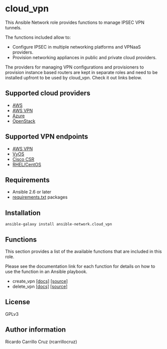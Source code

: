 cloud_vpn 
=========

This Ansible Network role provides functions to manage IPSEC VPN tunnels.

The functions included allow to:
* Configure IPSEC in multiple networking platforms and VPNaaS providers.
* Provision networking appliances in public and private
  cloud providers.

The providers for managing VPN configurations and provisioners to provision
instance based routers are kept in separate roles and need to be installed
upfront to be used by cloud_vpn. Check it out links below.

## Supported cloud providers

* [AWS](https://github.com/ansible-network/cloud_vpn_aws_provisioner)
* [AWS VPN](https://github.com/ansible-network/cloud_vpn_aws_vpn_provisioner)
* [Azure](https://github.com/ansible-network/cloud_vpn_azure_provisioner)
* [OpenStack](https://github.com/ansible-network/cloud_vpn_openstack_provisioner)

## Supported VPN endpoints

* [AWS VPN](https://github.com/ansible-network/cloud_vpn_aws_vpn_provider)
* [VyOS](https://github.com/ansible-network/cloud_vpn_vyos_provider)
* [Cisco CSR](https://github.com/ansible-network/cloud_vpn_csr_provider)
* [RHEL/CentOS](https://github.com/ansible-network/cloud_vpn_rhel_provider)

## Requirements

* Ansible 2.6 or later
* [requirements.txt](requirements.txt) packages

## Installation

`ansible-galaxy install ansible-network.cloud_vpn`

## Functions

This section provides a list of the available functions that are included
in this role.

Please see the documentation link for each function for details on how to use
the function in an Ansible playbook.

* create_vpn [[docs]](docs/create_vpn.md) [[source]](tasks/create_vpn.yaml)
* delete_vpn [[docs]](docs/delete_vpn.md) [[source]](tasks/delete_vpn.yaml)

## License

GPLv3

## Author information

Ricardo Carrillo Cruz (rcarrillocruz)
